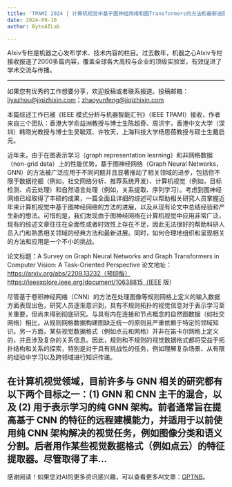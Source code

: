 ```yaml
---
title: 'TPAMI 2024 | 计算机视觉中基于图神经网络和图Transformers的方法和最新进展'
date: 2024-09-10
author: ByteAILab

---
```


AIxiv专栏是机器之心发布学术、技术内容的栏目。过去数年，机器之心AIxiv专栏接收报道了2000多篇内容，覆盖全球各大高校与企业的顶级实验室，有效促进了学术交流与传播。

---
如果您有优秀的工作想要分享，欢迎投稿或者联系报道。投稿邮箱：liyazhou@jiqizhixin.com；zhaoyunfeng@jiqizhixin.com

本篇综述工作已被《IEEE 模式分析与机器智能汇刊》（IEEE TPAMI）接收，作者来自三个团队：香港大学俞益洲教授与博士生陈超奇、周洪宇，香港中文大学（深圳）韩晓光教授与博士生吴毓双、许牧天，上海科技大学杨思蓓教授与硕士生戴启元。

近年来，由于在图表示学习（graph representation learning）和非网格数据（non-grid data）上的性能优势，基于图神经网络（Graph Neural Networks，GNN）的方法被广泛应用于不同问题并且显著推动了相关领域的进步，包括但不限于数据挖掘（例如，社交网络分析、推荐系统开发）、计算机视觉（例如，目标检测、点云处理）和自然语言处理（例如，关系提取、序列学习）。考虑到图神经网络已经取得了丰硕的成果，一篇全面且详细的综述可以帮助相关研究人员掌握近年来计算机视觉中基于图神经网络的方法的进展，以及从现有论文中总结经验和产生新的想法。可惜的是，我们发现由于图神经网络在计算机视觉中应用非常广泛，现有的综述文章往往在全面性或者时效性上存在不足，因此无法很好的帮助科研人员入门和熟悉相关领域的经典方法和最新进展。同时，如何合理地组织和呈现相关的方法和应用是一个不小的挑战。

论文标题：A Survey on Graph Neural Networks and Graph Transformers in Computer Vision: A Task-Oriented Perspective
论文地址：
https://arxiv.org/abs/2209.13232（预印版）
https://ieeexplore.ieee.org/document/10638815（IEEE 版）

尽管基于卷积神经网络（CNN）的方法在处理图像等规则网格上定义的输入数据方面表现出色，研究人员逐渐意识到，具有不规则拓扑的视觉信息对于表示学习至关重要，但尚未得到彻底研究。与具有内在连接和节点概念的自然图数据（如社交网络）相比，从规则网格数据构建图缺乏统一的原则且严重依赖于特定的领域知识。另一方面，某些视觉数据格式（例如点云和网格）并非在笛卡尔网格上定义的，并且涉及复杂的关系信息。因此，规则和不规则的视觉数据格式都将受益于拓扑结构和关系的探索，特别是对于具有挑战性的任务，例如理解复杂场景、从有限的经验中学习以及跨领域进行知识传递。

在计算机视觉领域，目前许多与 GNN 相关的研究都有以下两个目标之一：(1) GNN 和 CNN 主干的混合，以及 (2) 用于表示学习的纯 GNN 架构。前者通常旨在提高基于 CNN 的特征的远程建模能力，并适用于以前使用纯 CNN 架构解决的视觉任务，例如图像分类和语义分割。后者用作某些视觉数据格式（例如点云）的特征提取器。尽管取得了丰...
---
感谢阅读！如果您对AI的更多资讯感兴趣，可以查看更多AI文章：[GPTNB](https://gptnb.com)。